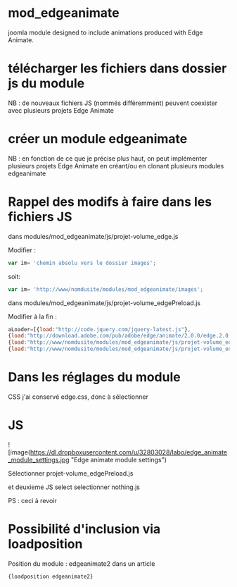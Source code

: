 mod_edgeanimate
===============

joomla module designed  to include animations produced with Edge Animate.

#  télécharger les fichiers dans dossier js du module

NB : de nouveaux fichiers JS (nommés différemment) peuvent coexister avec plusieurs projets Edge Animate

# créer un module edgeanimate
NB : en fonction de ce que je précise plus haut, on peut implémenter plusieurs projets Edge Animate
en créant/ou en clonant plusieurs modules edgeanimate

# Rappel des modifs à faire dans les fichiers JS 
dans
modules/mod_edgeanimate/js/projet-volume_edge.js

Modifier :
``` js  
var im= 'chemin absolu vers le dossier images';
``` 
soit:
``` js  
var im= 'http://www/nomdusite/modules/mod_edgeanimate/images';
``` 

dans 
modules/mod_edgeanimate/js/projet-volume_edgePreload.js

Modifier à la fin :
``` js  
aLoader=[{load:"http://code.jquery.com/jquery-latest.js"},
{load:"http://download.adobe.com/pub/adobe/edge/animate/2.0.0/edge.2.0.0.min.js"},
{load:"http://www/nomdusite/modules/mod_edgeanimate/js/projet-volume_edge.js"},
{load:"http://www/nomdusite/modules/mod_edgeanimate/js/projet-volume_edgeActions.js"}];
``` 

# Dans les réglages du module 
CSS
j'ai conservé edge.css, donc à sélectionner

# JS
![image(https://dl.dropboxusercontent.com/u/32803028/labo/edge_animate_module_settings.jpg "Edge animate module settings")  

Sélectionner 
projet-volume_edgePreload.js

et deuxieme JS select
selectionner
nothing.js

PS : ceci à revoir

# Possibilité d'inclusion via loadposition
Position du module :
edgeanimate2
dans un article
``` js 
{loadposition edgeanimate2}
``` 
